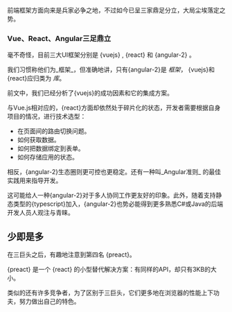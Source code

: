 前端框架方面向来是兵家必争之地，不过如今已呈三家鼎足分立，大局尘埃落定之势。

### Vue、React、Angular三足鼎立

毫不奇怪，目前三大UI框架分别是 {vuejs} ,  {react} 和 {angular-2} 。

我们习惯称他们为_框架_，但准确地讲，只有{angular-2}是 _框架_， {vuejs}和{react}应归类为 _库_。

前文中，我们已经分析了{vuejs}的成功因素和它的集成方案。

与Vue.js相对应的，{react}方面却依然处于碎片化的状态，开发者需要根据自身项目的情况，进行技术选型：

* 在页面间的路由切换问题。
* 如何获取数据。
* 如何把数据绑定到表单。
* 如何存储应用的状态。

相反，{angular-2}生态圈则更可控也更稳定。还有一种叫_Angular准则_ 的最佳实践用来指导开发。

这可能给人一种{angular-2}对于多人协同工作更友好的印象。此外，随着支持静态类型的{typescript}加入，{angular-2}也势必能得到更多熟悉C#或Java的后端开发人员人观注与青睐。

## 少即是多

在三巨头之后，有趣地注意到第四名 {preact}。

{preact} 是一个 {react} 的小型替代解决方案：有同样的API，却只有3KB的大小。

类似的还有许多竞争者，为了区别于三巨头，它们更多地在浏览器的性能上下功夫，努力做出自己的特色。
